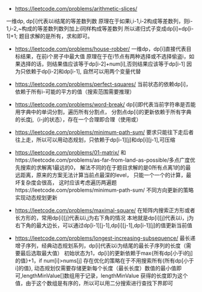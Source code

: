 * https://leetcode.com/problems/arithmetic-slices/

一维dp, dp[i]代表以i结尾的等差数列数
原理在于如果i,i-1,i-2构成等差数列，则i-1,i-2,~构成的等差数列数列加上i同样构成等差数列
所以递归式子变成dp[i]=dp[i-1]+1; 题目求解的是所有，求和即可。
* https://leetcode.com/problems/house-robber/ 
一维dp，dp[i]直接代表目标结果，在前i个房子中最大值
原理在于在i节点有两种选择或不选择偷盗i，如果选择的话，则结果值应该等于dp[i-2]+num[i],否则结果应该等于dp[i-1]
因为只依赖于dp[i-2]和dp[i-1], 自然可以用两个变量代替

* https://leetcode.com/problems/perfect-squares/
当前状态的依赖dp[i]，依赖于所有i-可能的平方的值（搜索范围需要推理）

* https://leetcode.com/problems/word-break/
dp[i]即代表当前字符串是否能用字典中的单词分割，遍历所有分割点，
分割点dp[i]的更新依赖于所有字典的长度j,（i-j的状态），存在一个合理即合理（使用或）

* https://leetcode.com/problems/minimum-path-sum/
要求只能往下走后者往上走，所以可以用动态规划，只依赖于dp[i-1][j]和dp[i][j-1],可压缩

* https://leetcode.com/problems/01-matrix/
和https://leetcode.com/problems/as-far-from-land-as-possible/多点广度优先搜索的求解离1最远的0，
解法不同的在于题目求解的是0所有点离1的的最远距离，原来的方案无法计算当前点最深的level，
只能一个一个的计算，最坏复杂度会很高，
这时应该考虑遍历两遍题https://leetcode.com/problems/minimum-path-sum/
不同方向更新的策略实现动态规划更新

* https://leetcode.com/problems/maximal-square/
在矩阵内搜索正方形或者长方形的，常用dp[i][j]代表以i,j为右下角的情况
本地就是dp[i][j]代表以i，j为右下角的最大边长，可以通过dp[i-1][j-1],dp[i][j-1],dp[i-1][j]的值更新当前值

* https://leetcode.com/problems/longest-increasing-subsequence/
最长递增子序列，经典动态规划系列，dp[i]代表以i为结尾的最长子序列的长度（需要最后选取最大值）
初始状态为1，dp[i]的更新依赖于max{所有dp[小于i的j]的值}+1，if num[i]>nums[j]
存在优化的策略在于不用搜索所有{所有dp[小于i]的值},
动态规划仅需要存储更新每个长度（最长长度）数值的最小值即可,lengthMinValue[]数组用于记录，lengthMinValue
获得的长度即为这个值，由于这个数组是有序的，所以可以用二分搜索进行查找下界即可

